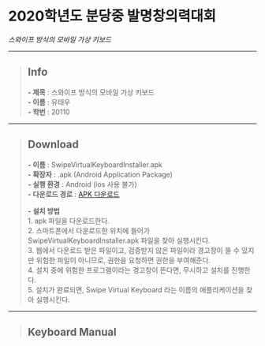 # **2020학년도 분당중 발명창의력대회**

*스와이프 방식의 모바일 가상 키보드*

---

> ## Info   
>    **- 제목** : 스와이프 방식의 모바일 가상 키보드   
>    **- 이름** : 유태우   
>    **- 학번** : 20110   

---


> ## Download   
>    **- 이름** : SwipeVirtualKeyboardInstaller.apk   
>    **- 확장자** : .apk (Android Application Package)   
>    **- 실행 환경** : Android (ios 사용 불가)   
>    **- 다운로드 경로** : <a href="https://docs.google.com/uc?export=download&id=15rVb8CEEkq_7d8MjAv7yjYX537g_i_ur"> APK 다운로드</a>   
>    
>    **- 설치 방법**   
>        1. apk 파일을 다운로드한다.   
>        2. 스마트폰에서 다운로드한 위치에 들어가 SwipeVirtualKeyboardInstaller.apk 파일을 찾아 실행시킨다.   
>        3. 웹에서 다운로드 받은 파일이고, 검증받지 않은 파일이라 경고창이 뜰 수 있지만 위험한 파일이 아니므로, 권한을 요청하면 권한을 부여해준다.   
>        4. 설치 중에 위험한 프로그램이라는 경고창이 뜬다면, 무시하고 설치를 진행한다.   
>        5. 설치가 완료되면, Swipe Virtual Keyboard 라는 이름의 애플리케이션을 찾아 실행시킨다.   
 
---

> ## Keyboard Manual
